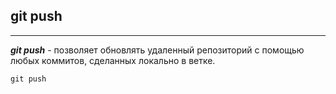 ## git push
-----
***git push*** - позволяет обновлять удаленный репозиторий с помощью любых коммитов, сделанных локально в ветке. 

```=bash
git push
```
